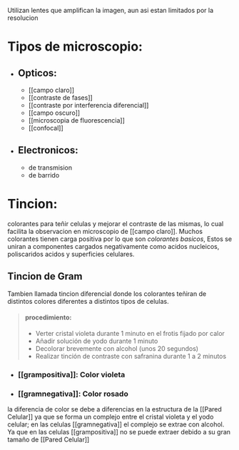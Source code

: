 Utilizan lentes que amplifican la imagen, aun asi estan limitados por la resolucion

# Tipos de microscopio:

- ## Opticos:
     - [[campo claro]]
     - [[contraste de fases]]
     - [[contraste por interferencia diferencial]]
     - [[campo oscuro]]
     - [[microscopia de fluorescencia]]
     - [[confocal]]
- ## Electronicos:
     - de transmision
     - de barrido

# Tincion:

colorantes para teñir celulas y mejorar el contraste de las mismas, lo cual facilita la observacion en microscopio de [[campo claro]]. Muchos colorantes tienen carga positiva por lo que son *colorantes basicos*, Estos se uniran a componentes cargados negativamente como acidos nucleicos, poliscaridos acidos y superficies celulares.

## Tincion de Gram

Tambien llamada tincion diferencial donde los colorantes teñiran de distintos colores diferentes a distintos tipos de celulas.
> #### procedimiento:
> - Verter cristal violeta durante 1 minuto en el frotis fijado por calor
> - Añadir solución de yodo durante 1 minuto
> - Decolorar brevemente con alcohol (unos 20 segundos)
> - Realizar tinción de contraste con safranina durante 1 a 2 minutos

- ### [[grampositiva]]: Color violeta
- ### [[gramnegativa]]: Color rosado
la diferencia de color se debe a diferencias en la estructura de la [[Pared Celular]] ya que se forma un complejo entre el cristal violeta y el yodo celular; en las celulas [[gramnegativa]] el complejo se extrae con alcohol. Ya que en las celulas [[grampositiva]] no se puede extraer debido a su gran tamaño de [[Pared Celular]]

